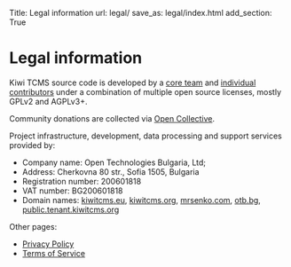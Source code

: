 Title: Legal information
url: legal/
save_as: legal/index.html
add_section: True


Legal information
=================

Kiwi TCMS source code is developed by a
[core team]({filename}team.html) and
[individual contributors](https://github.com/kiwitcms/Kiwi/graphs/contributors)
under a combination of multiple open source licenses, mostly
GPLv2 and AGPLv3+.

Community donations are collected via
[Open Collective](https://opencollective.com/kiwitcms).

Project infrastructure, development, data processing and support services provided by:

* Company name: Open Technologies Bulgaria, Ltd;
* Address: Cherkovna 80 str., Sofia 1505, Bulgaria
* Registration number: 200601818
* VAT number: BG200601818
* Domain names: [kiwitcms.eu](http://kiwitcms.eu),
                [kiwitcms.org](http://kiwitcms.org),
                [mrsenko.com](http://mrsenko.com/),
                [otb.bg](http://otb.bg),
                [public.tenant.kiwitcms.org](https://public.tenant.kiwitcms.org)

Other pages:

* [Privacy Policy]({filename}privacy.markdown)
* [Terms of Service]({filename}terms.markdown)
